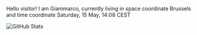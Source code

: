 Hello visitor! I am Giammarco, currently living in space coordinate Brussels and time coordinate Saturday, 15 May, 14:08 CEST

![GitHub Stats](https://github-readme-stats.vercel.app/api?username=grcasanova)

